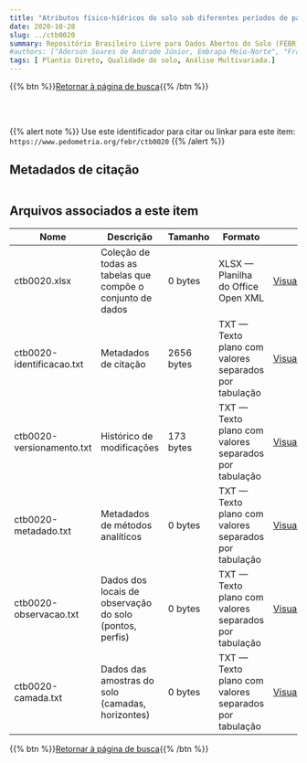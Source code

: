 ```yaml
---
title: "Atributos físico-hídricos do solo sob diferentes períodos de palhada no cerrado da região sudoeste do estado do Piauí, Brasil"
date: 2020-10-28
slug: ../ctb0020
summary: Repositório Brasileiro Livre para Dados Abertos do Solo (FEBR) | A febre dos dados de solo no Brasil
#authors: ["Aderson Soares de Andrade Júnior, Embrapa Meio-Norte", "Francisco de Brito Melo, Embrapa Meio-Norte", "Henrique Antunes de Souza, Embrapa Meio-Norte", "Odália Carolinne Mota de Sousa, PPGCA-UFPI"]
tags: [ Plantio Direto, Qualidade do solo, Análise Multivariada.]
---
```


<style>
div.alert > div {
    font-size: 0.8rem;
}
</style>

{{% btn %}}<a href="/febr/buscar/">Retornar à página de busca</a>{{% /btn %}}

<br>
<br>

{{% alert note %}}
Use este identificador para citar ou linkar para este item: `https://www.pedometria.org/febr/ctb0020`
{{% /alert %}}

## Metadados de citação

<table>
<!-- Fonte: https://gist.github.com/jfreels/6814721 -->
<script src="https://d3js.org/d3.v3.min.js" charset="utf-8"></script>
<script type='text/javascript' src='/febr/buscar/script.js'></script>
<script type='text/javascript'>
  d3.tsv('ctb0020-identificacao.txt',function (data) {
    var columns = ['campo', 'valor']
    tabulate(data, columns)
  })
</script>
</table>

## Arquivos associados a este item

<table style="width:100%">
  <thead>
    <tr>
      <th>Nome</th>
      <th>Descrição</th>
      <th>Tamanho</th>
      <th>Formato</th>
      <th></th>
    </tr>
  </thead>
  <tbody>
    <tr>
      <td>ctb0020.xlsx</td>
      <td>Coleção de todas as tabelas que compõe o conjunto de dados</td>
      <td>0 bytes</td>
      <td>XLSX — Planilha do Office Open XML</td>
      <td><a href="https://cloud.utfpr.edu.br/index.php/s/Df6dhfzYJ1DDeso/download?path=%2Fctb0020&files=ctb0020.xlsx" class="btn btn-primary btn-block" role="button">Visualizar/Abrir</a></td>
    </tr>
    <tr>
      <td>ctb0020-identificacao.txt</td>
      <td>Metadados de citação</td>
      <td>2656 bytes</td>
      <td>TXT — Texto plano com valores separados por tabulação</td>
      <td><a href="https://cloud.utfpr.edu.br/index.php/s/Df6dhfzYJ1DDeso/download?path=%2Fctb0020&files=ctb0020-identificacao.txt" class="btn btn-primary btn-block" role="button">Visualizar/Abrir</a></td>
    </tr>
    <tr>
      <td>ctb0020-versionamento.txt</td>
      <td>Histórico de modificações</td>
      <td>173 bytes</td>
      <td>TXT — Texto plano com valores separados por tabulação</td>
      <td><a href="https://cloud.utfpr.edu.br/index.php/s/Df6dhfzYJ1DDeso/download?path=%2Fctb0020&files=ctb0020-versionamento.txt" class="btn btn-primary btn-block" role="button">Visualizar/Abrir</a></td>
    </tr>
    <tr>
      <td>ctb0020-metadado.txt</td>
      <td>Metadados de métodos analíticos</td>
      <td>0 bytes</td>
      <td>TXT — Texto plano com valores separados por tabulação</td>
      <td><a href="https://cloud.utfpr.edu.br/index.php/s/Df6dhfzYJ1DDeso/download?path=%2Fctb0020&files=ctb0020-metadado.txt" class="btn btn-primary btn-block" role="button">Visualizar/Abrir</a></td>
    </tr>
    <tr>
      <td>ctb0020-observacao.txt</td>
      <td>Dados dos locais de observação do solo (pontos, perfis)</td>
      <td>0 bytes</td>
      <td>TXT — Texto plano com valores separados por tabulação</td>
      <td><a href="https://cloud.utfpr.edu.br/index.php/s/Df6dhfzYJ1DDeso/download?path=%2Fctb0020&files=ctb0020-observacao.txt" class="btn btn-primary btn-block" role="button">Visualizar/Abrir</a></td>
    </tr>
    <tr>
      <td>ctb0020-camada.txt</td>
      <td>Dados das amostras do solo (camadas, horizontes)</td>
      <td>0 bytes</td>
      <td>TXT — Texto plano com valores separados por tabulação</td>
      <td><a href="https://cloud.utfpr.edu.br/index.php/s/Df6dhfzYJ1DDeso/download?path=%2Fctb0020&files=ctb0020-camada.txt" class="btn btn-primary btn-block" role="button">Visualizar/Abrir</a></td>
    </tr>
  </tbody>
</table>

{{% btn %}}<a href="/febr/buscar/">Retornar à página de busca</a>{{% /btn %}}

